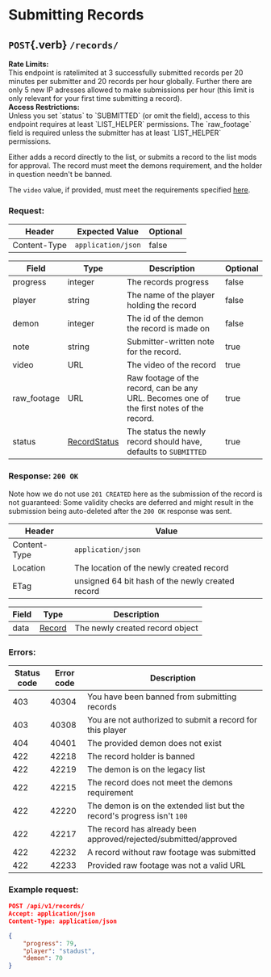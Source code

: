 <div class='panel fade js-scroll-anim' data-anim='fade'>

# Submitting Records

## `POST`{.verb} `/records/`

<div class='info-yellow'>
<b>Rate Limits:</b><br>
This endpoint is ratelimited at 3 successfully submitted records per 20 minutes per submitter and 20 records per hour globally. Further there are only 5 new IP adresses allowed to make submissions per hour (this limit is only relevant for your first time submitting a record).
</div>

<div class='info-yellow'>
<b>Access Restrictions:</b><br>
Unless you set `status` to `SUBMITTED` (or omit the field), access to this endpoint requires at least `LIST_HELPER` permissions. The `raw_footage` field is required unless the submitter has at least `LIST_HELPER` permissions.
</div>

Either adds a record directly to the list, or submits a record to the list mods for approval. The record must meet the demons requirement, and the holder in question needn't be banned.

The `video` value, if provided, must meet the requirements specified [here](/documentation/#video).

### Request:

| Header       | Expected Value     | Optional |
| ------------ | ------------------ | -------- |
| Content-Type | `application/json` | false    |

| Field    | Type                                                  | Description                                                      | Optional |
| -------- | ----------------------------------------------------- | ---------------------------------------------------------------- | -------- |
| progress | integer                                               | The records progress                                             | false    |
| player   | string                                                | The name of the player holding the record                        | false    |
| demon    | integer                                               | The id of the demon the record is made on                      | false    |
| note | string | Submitter-written note for the record.  | true |
| video    | URL                                                   | The video of the record                                          | true     |
| raw_footage | URL | Raw footage of the record, can be any URL. Becomes one of the first notes of the record.  | true |
| status   | [RecordStatus](/documentation/objects/#record-status) | The status the newly record should have, defaults to `SUBMITTED` | true     |

### Response: `200 OK`

Note how we do not use `201 CREATED` here as the submission of the record is not guaranteed: Some validity checks are deferred and might result in the submission being auto-deleted after the `200 OK` response was sent.

| Header       | Value                                            |
| ------------ | ------------------------------------------------ |
| Content-Type | `application/json`                               |
| Location     | The location of the newly created record         |
| ETag         | unsigned 64 bit hash of the newly created record |

| Field | Type                                     | Description                     |
| ----- | ---------------------------------------- | ------------------------------- |
| data  | [Record](/documentation/objects/#record) | The newly created record object |

### Errors:

| Status code | Error code | Description                                                             |
| ----------- | ---------- | ----------------------------------------------------------------------- |
| 403         | 40304      | You have been banned from submitting records                            |
| 403         | 40308      | You are not authorized to submit a record for this player |
| 404         | 40401      | The provided demon does not exist                                       |
| 422         | 42218      | The record holder is banned                                             |
| 422         | 42219      | The demon is on the legacy list                                         |
| 422         | 42215      | The record does not meet the demons requirement                         |
| 422         | 42220      | The demon is on the extended list but the record's progress isn't `100` |
| 422         | 42217      | The record has already been approved/rejected/submitted/approved        |
| 422         | 42232      | A record without raw footage was submitted |
| 422         | 42233      | Provided raw footage was not a valid URL |

### Example request:

```json
POST /api/v1/records/
Accept: application/json
Content-Type: application/json

{
    "progress": 79,
    "player": "stadust",
    "demon": 70
}
```

</div>

